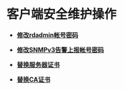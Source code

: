 # 客户端安全维护操作<a name="cbr_03_0040"></a>

-   **[修改rdadmin帐号密码](修改rdadmin帐号密码.md)**  

-   **[修改SNMPv3告警上报帐号密码](修改SNMPv3告警上报帐号密码.md)**  

-   **[替换服务器证书](替换服务器证书.md)**  

-   **[替换CA证书](替换CA证书.md)**  


